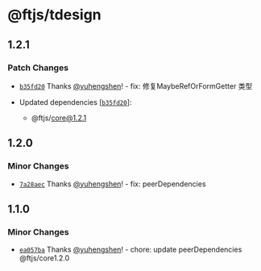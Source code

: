 # @ftjs/tdesign

## 1.2.1

### Patch Changes

- [`b35fd20`](https://github.com/yuhengshen/ftjs/commit/b35fd2021f0ebeb5a191b5adeadee81335b44381) Thanks [@yuhengshen](https://github.com/yuhengshen)! - fix: 修复MaybeRefOrFormGetter 类型

- Updated dependencies [[`b35fd20`](https://github.com/yuhengshen/ftjs/commit/b35fd2021f0ebeb5a191b5adeadee81335b44381)]:
  - @ftjs/core@1.2.1

## 1.2.0

### Minor Changes

- [`7a28aec`](https://github.com/yuhengshen/ftjs/commit/7a28aec78e2c27d88dbf97d859e2bae0e27cc1e2) Thanks [@yuhengshen](https://github.com/yuhengshen)! - fix: peerDependencies

## 1.1.0

### Minor Changes

- [`ea057ba`](https://github.com/yuhengshen/ftjs/commit/ea057ba95d0abe7e9bcc1b2e7ef0187e3cff3043) Thanks [@yuhengshen](https://github.com/yuhengshen)! - chore: update peerDependencies @ftjs/core1.2.0
